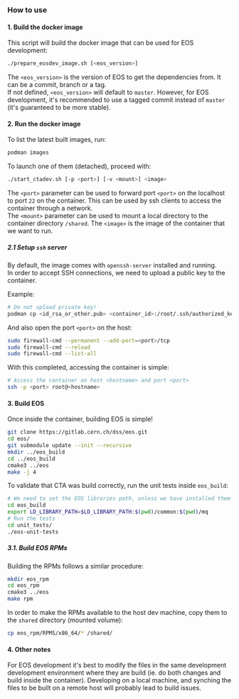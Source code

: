 ### How to use

#### 1. Build the docker image

This script will build the docker image that can be used for EOS development:

```bash
./prepare_eosdev_image.sh [<eos_version>]
```
The `<eos_version>` is the version of EOS to get the dependencies from. It can be a commit, branch or a tag. \
If not defined, `<eos_version>` will default to `master`. However, for EOS development, it's recommended to use a tagged commit instead of `master` (it's guaranteed to be more stable).

#### 2. Run the docker image

To list the latest built images, run:
```bash
podman images
```

To launch one of them (detached), proceed with:
```bash
./start_ctadev.sh [-p <port>] [-v <mount>] <image>
```

The `<port>` parameter can be used to forward port `<port>` on the localhost to port `22` on the container. This can be used by ssh clients to access the container through a network. \
The `<mount>` parameter can be used to mount a local directory to the container directory `/shared`.
The `<image>` is the image of the container that we want to run.

##### 2.1 Setup `ssh` server

By default, the image comes with `openssh-server` installed and running. \
In order to accept SSH connections, we need to upload a public key to the container.

Example:
```bash
# Do not upload private key!
podman cp <id_rsa_or_other.pub> <container_id>:/root/.ssh/authorized_keys
```

And also open the port `<port>` on the host:
```bash
sudo firewall-cmd --permanent --add-port=<port>/tcp
sudo firewall-cmd --reload
sudo firewall-cmd --list-all
```

With this completed, accessing the container is simple:
```bash
# Access the container on host <hostname> and port <port>
ssh -p <port> root@<hostname>
```

#### 3. Build EOS

Once inside the container, building EOS is simple!
```bash
git clone https://gitlab.cern.ch/dss/eos.git
cd eos/
git submodule update --init --recursive
mkdir ../eos_build
cd ../eos_build
cmake3 ../eos
make -j 4
```

To validate that CTA was build correctly, run the unit tests inside `eos_build`:
```bash
# We need to set the EOS libraries path, unless we have installed them
cd eos_build
export LD_LIBRARY_PATH=$LD_LIBRARY_PATH:$(pwd)/common:$(pwd)/mq
# Run the tests
cd unit_tests/
./eos-unit-tests
```

##### 3.1. Build EOS RPMs

Building the RPMs follows a similar procedure:
```bash
mkdir eos_rpm
cd eos_rpm
cmake3 ../eos
make rpm
```

In order to make the RPMs available to the host dev machine, copy them to the `shared` directory (mounted volume):
```bash
cp eos_rpm/RPMS/x86_64/* /shared/
```

#### 4. Other notes

For EOS development it's best to modify the files in the same development development environment where they are build (ie. do both changes and build inside the container). Developing on a local machine, and synching the files to be built on a remote host will probably lead to build issues.
